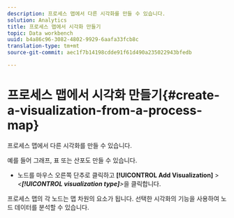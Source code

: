```yaml
---
description: 프로세스 맵에서 다른 시각화를 만들 수 있습니다.
solution: Analytics
title: 프로세스 맵에서 시각화 만들기
topic: Data workbench
uuid: b4a86c96-3082-4802-9929-6aafa33fcb8c
translation-type: tm+mt
source-git-commit: aec1f7b14198cdde91f61d490a235022943bfedb

---
```



# 프로세스 맵에서 시각화 만들기{#create-a-visualization-from-a-process-map}

프로세스 맵에서 다른 시각화를 만들 수 있습니다.

예를 들어 그래프, 표 또는 산포도 만들 수 있습니다.

* 노드를 마우스 오른쪽 단추로 클릭하고 **[!UICONTROL Add Visualization]** > *&lt;**[!UICONTROL visualization type]**>*&#x200B;을 클릭합니다.

프로세스 맵의 각 노드는 맵 차원의 요소가 됩니다. 선택한 시각화의 기능을 사용하여 노드 데이터를 분석할 수 있습니다.

